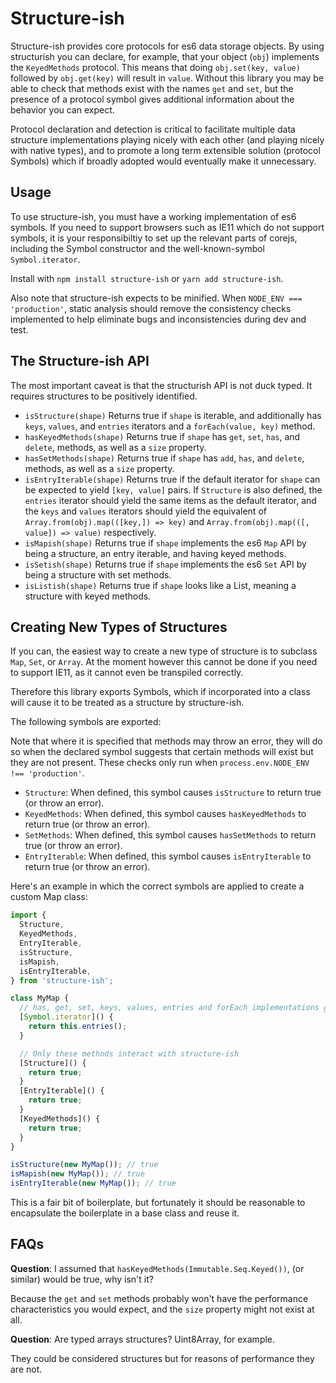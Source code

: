 # Structure-ish

Structure-ish provides core protocols for es6 data storage objects. By using structurish you can declare, for example, that your object (`obj`) implements the `KeyedMethods` protocol. This means that doing `obj.set(key, value)` followed by `obj.get(key)` will result in `value`. Without this library you may be able to check that methods exist with the names `get` and `set`, but the presence of a protocol symbol gives additional information about the behavior you can expect.

Protocol declaration and detection is critical to facilitate multiple data structure implementations playing nicely with each other (and playing nicely with native types), and to promote a long term extensible solution (protocol Symbols) which if broadly adopted would eventually make it unnecessary.

## Usage

To use structure-ish, you must have a working implementation of es6 symbols. If you need to support browsers such as IE11 which do not support symbols, it is your responsibiltiy to set up the relevant parts of corejs, including the Symbol constructor and the well-known-symbol `Symbol.iterator`.

Install with `npm install structure-ish` or `yarn add structure-ish`.

Also note that structure-ish expects to be minified. When `NODE_ENV === 'production'`, static analysis should remove the consistency checks implemented to help eliminate bugs and inconsistencies during dev and test.

## The Structure-ish API

The most important caveat is that the structurish API is not duck typed. It requires structures to be positively identified.

- `isStructure(shape)` Returns true if `shape` is iterable, and additionally has `keys`, `values`, and `entries` iterators and a `forEach(value, key)` method.
- `hasKeyedMethods(shape)` Returns true if `shape` has `get`, `set`, `has`, and `delete`, methods, as well as a `size` property.
- `hasSetMethods(shape)` Returns true if `shape` has `add`, `has`, and `delete`, methods, as well as a `size` property.
- `isEntryIterable(shape)` Returns true if the default iterator for `shape` can be expected to yield `[key, value]` pairs. If `Structure` is also defined, the `entries` iterator should yield the same items as the default iterator, and the `keys` and `values` iterators should yield the equivalent of `Array.from(obj).map(([key,]) => key)` and `Array.from(obj).map(([, value]) => value)` respectively.
- `isMapish(shape)` Returns true if `shape` implements the es6 `Map` API by being a structure, an entry iterable, and having keyed methods.
- `isSetish(shape)` Returns true if `shape` implements the es6 `Set` API by being a structure with set methods.
- `isListish(shape)` Returns true if `shape` looks like a List, meaning a structure with keyed methods.

## Creating New Types of Structures

If you can, the easiest way to create a new type of structure is to subclass `Map`, `Set`, or `Array`. At the moment however this cannot be done if you need to support IE11, as it cannot even be transpiled correctly.

Therefore this library exports Symbols, which if incorporated into a class will cause it to be treated as a structure by structure-ish.

The following symbols are exported:

Note that where it is specified that methods may throw an error, they will do so when the declared symbol suggests that certain methods will exist but they are not present. These checks only run when `process.env.NODE_ENV !== 'production'`.

- `Structure`: When defined, this symbol causes `isStructure` to return true (or throw an error).
- `KeyedMethods`: When defined, this symbol causes `hasKeyedMethods` to return true (or throw an error).
- `SetMethods`: When defined, this symbol causes `hasSetMethods` to return true (or throw an error).
- `EntryIterable`: When defined, this symbol causes `isEntryIterable` to return true (or throw an error).

Here's an example in which the correct symbols are applied to create a custom Map class:

```js
import {
  Structure,
  KeyedMethods,
  EntryIterable,
  isStructure,
  isMapish,
  isEntryIterable,
} from 'structure-ish';

class MyMap {
  // has, get, set, keys, values, entries and forEach implementations go here
  [Symbol.iterator]() {
    return this.entries();
  }

  // Only these methods interact with structure-ish
  [Structure]() {
    return true;
  }
  [EntryIterable]() {
    return true;
  }
  [KeyedMethods]() {
    return true;
  }
}

isStructure(new MyMap()); // true
isMapish(new MyMap()); // true
isEntryIterable(new MyMap()); // true
```

This is a fair bit of boilerplate, but fortunately it should be reasonable to encapsulate the
boilerplate in a base class and reuse it.

## FAQs

**Question**: I assumed that `hasKeyedMethods(Immutable.Seq.Keyed())`, (or similar) would be true, why isn't it?

Because the `get` and `set` methods probably won't have the performance characteristics you would expect, and the `size` property might not exist at all.

**Question**: Are typed arrays structures? Uint8Array, for example.

They could be considered structures but for reasons of performance they are not.
